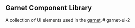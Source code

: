 ## Garnet Component Library

A collection of UI elements used in the [garnet](https://github.com/PalisadoesFoundation/garnet).# garnet-ui-2
